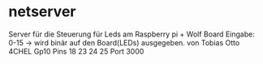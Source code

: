 # netserver
Server für die Steuerung für Leds am Raspberry pi + Wolf Board
Eingabe: 0-15 -> wird binär auf den Board(LEDs) ausgegeben. 
von Tobias Otto 4CHEL 
Gp10 Pins 18 23 24 25 
Port 3000
